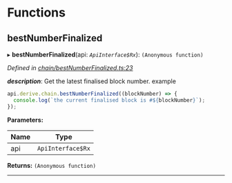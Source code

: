

# Functions

<a id="bestnumberfinalized"></a>

##  bestNumberFinalized

▸ **bestNumberFinalized**(api: *`ApiInterface$Rx`*): `(Anonymous function)`

*Defined in [chain/bestNumberFinalized.ts:23](https://github.com/polkadot-js/api/blob/9ba9897/packages/api-derive/src/chain/bestNumberFinalized.ts#L23)*

*__description__*: Get the latest finalised block number. example  

```javascript
api.derive.chain.bestNumberFinalized((blockNumber) => {
  console.log(`the current finalised block is #${blockNumber}`);
});
```

**Parameters:**

| Name | Type |
| ------ | ------ |
| api | `ApiInterface$Rx` |

**Returns:** `(Anonymous function)`

___

